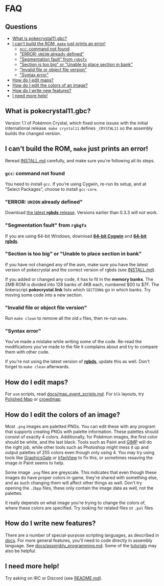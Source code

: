 # FAQ


## Questions

- [What is pokecrystal11.gbc?](#what-is-pokecrystal11gbc)
- [I can't build the ROM, `make` just prints an error!](#i-cant-build-the-rom-make-just-prints-an-error)
  - [`gcc`: command not found](#gcc-command-not-found)
  - ["ERROR: `UNION` already defined"](#error-union-already-defined)
  - ["Segmentation fault" from `rgbgfx`](#segmentation-fault-from-rgbgfx)
  - ["Section is too big" or "Unable to place section in bank"](#section-is-too-big-or-unable-to-place-section-in-bank)
  - ["Invalid file or object file version"](#invalid-file-or-object-file-version)
  - ["Syntax error"](#syntax-error)
- [How do I edit maps?](#how-do-i-edit-maps)
- [How do I edit the colors of an image?](#how-do-i-edit-the-colors-of-an-image)
- [How do I write new features?](#how-do-i-write-new-features)
- [I need more help!](#i-need-more-help)


## What is pokecrystal11.gbc?

Version 1.1 of Pokémon Crystal, which fixed some issues with the initial international release. `make crystal11` defines `_CRYSTAL11` so the assembly builds the changed version.


## I can't build the ROM, `make` just prints an error!

Reread [INSTALL.md](INSTALL.md) carefully, and make sure you're following all its steps.

### `gcc`: command not found

You need to install `gcc`. If you're using Cygwin, re-run its setup, and at "Select Packages", choose to install `gcc-core`.

### "ERROR: `UNION` already defined"

Download [the latest **rgbds** release][rgbds]. Versions earlier than 0.3.3 will not work.

### "Segmentation fault" from `rgbgfx`

If you are using 64-bit Windows, download [**64-bit Cygwin**][cygwin] and [**64-bit rgbds**][rgbds].

### "Section is too big" or "Unable to place section in bank"

If you have not changed any of the asm, make sure you have the latest version of pokecrystal and the correct version of rgbds (see [INSTALL.md](INSTALL.md)).

If you added or changed any code, it has to fit in the **memory banks**. The 2MB ROM is divided into 128 banks of 4KB each, numbered $00 to $7F. The linkerscript **pokecrystal.link** lists which `SECTION`s go in which banks. Try moving some code into a new section.

### "Invalid file or object file version"

Run `make clean` to remove all the old `o` files, then re-run `make`.

### "Syntax error"

You've made a mistake while writing some of the code. Re-read the modifications you've made to the file it complains about and try to compare them with other code.

If you're not using the latest version of [**rgbds**](https://github.com/rednex/rgbds/releases), update this as well. Don't forget to `make clean` afterwards.


## How do I edit maps?

For `asm` scripts, read [docs/map_event_scripts.md](docs/map_event_scripts.md). For `blk` layouts, try [Polished Map][polished-map] or [crowdmap][crowdmap].


## How do I edit the colors of an image?

Most `.png` images are paletted PNGs. You can edit these with any program that supports creating PNGs with palette information. These palettes should consist of exactly 4 colors. Additionally, for Pokémon images, the first color should be white, and the last black. Tools such as Paint and [GIMP](https://www.gimp.org/) will do the right job, while other tools such as Photoshop might mess it up and output palettes of 255 colors even though only using 4. You may try using tools like [GraphicsGale](https://graphicsgale.com/us/) or [IrfanView](https://www.irfanview.com/) to fix this, or sometimes resaving the image in Paint seems to help.

Some image `.png` files are greyscale. This indicates that even though these images do have proper colors in-game, they're shared with something else, and as such changing them will affect other things as well. Don't try opening the `.2bpp` files, these only contain the image data as well, not the palettes.

It really depends on what image you're trying to change the colors of, where these colors are specified. Try looking for related files or `.pal` files.


## How do I write new features?

There are a number of special-purpose scripting languages, as described in [docs](docs/). For more general features, you'll need to code directly in assembly language. See [docs/assembly_programming.md](docs/assembly_programming.md). Some of the [tutorials][tutorials] may also be helpful.


## I need more help!

Try asking on IRC or Discord (see [README.md](README.md)).

[cygwin]: https://cygwin.com/install.html
[rgbds]: https://github.com/rednex/rgbds/releases
[polished-map]: https://github.com/Rangi42/polished-map
[crowdmap]: https://github.com/yenatch/crowdmap/
[tutorials]: https://github.com/pret/pokecrystal/wiki/Tutorials
